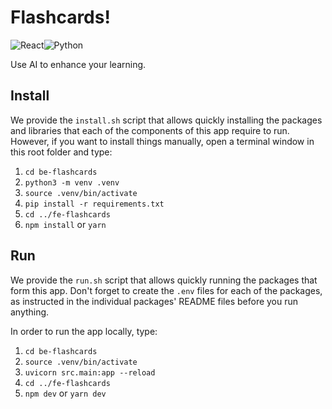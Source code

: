 # Flashcards!

![React](https://img.shields.io/badge/react-%2320232a.svg?style=for-the-badge&logo=react&logoColor=%2361DAFB)![Python](https://img.shields.io/badge/python-3670A0?style=for-the-badge&logo=python&logoColor=ffdd54)

Use AI to enhance your learning.

## Install

We provide the `install.sh` script that allows quickly installing the packages and libraries that each of the components of this app require to run. However, if you want to install things manually, open a terminal window in this root folder and type:

1. `cd be-flashcards`
2. `python3 -m venv .venv` 
3. `source .venv/bin/activate`
4. `pip install -r requirements.txt`
5. `cd ../fe-flashcards`
6. `npm install` or `yarn`

## Run

We provide the `run.sh` script that allows quickly running the packages that form this app. Don't forget to create the `.env` files for each of the packages, as instructed in the individual packages' README files before you run anything.

In order to run the app locally, type:

1. `cd be-flashcards`
2. `source .venv/bin/activate`
3. `uvicorn src.main:app --reload`
4. `cd ../fe-flashcards`
5. `npm dev` or `yarn dev`
